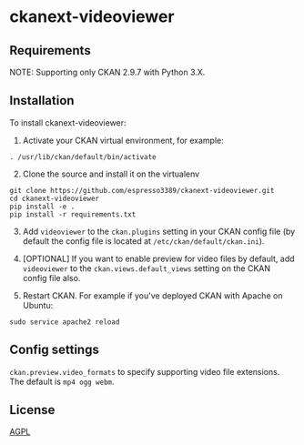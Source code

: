 # ckanext-videoviewer

## Requirements

NOTE: Supporting only CKAN 2.9.7 with Python 3.X.

## Installation

To install ckanext-videoviewer:

1. Activate your CKAN virtual environment, for example:

```
. /usr/lib/ckan/default/bin/activate
```

2. Clone the source and install it on the virtualenv

```
git clone https://github.com/espresso3389/ckanext-videoviewer.git
cd ckanext-videoviewer
pip install -e .
pip install -r requirements.txt
```

3. Add `videoviewer` to the `ckan.plugins` setting in your CKAN config file (by default the config file is located at `/etc/ckan/default/ckan.ini`).

4. [OPTIONAL] If you want to enable preview for video files by default, add `videoviewer` to the `ckan.views.default_views` setting on the CKAN config file also.

5. Restart CKAN. For example if you've deployed CKAN with Apache on Ubuntu:

```
sudo service apache2 reload
```

## Config settings

`ckan.preview.video_formats` to specify supporting video file extensions. The default is `mp4 ogg webm`.

## License

[AGPL](https://www.gnu.org/licenses/agpl-3.0.en.html)
